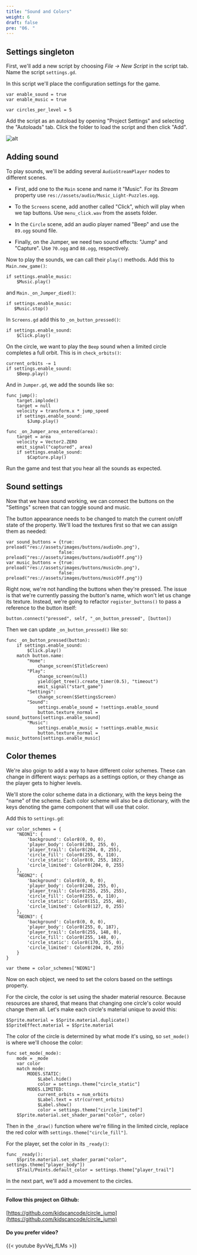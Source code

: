 ```yaml
---
title: "Sound and Colors"
weight: 6
draft: false
pre: "06. "
---
```


## Settings singleton

First, we'll add a new script by choosing _File -> New Script_ in the script tab. Name the script `settings.gd`.

In this script we'll place the configuration settings for the game.

```gdscript
var enable_sound = true
var enable_music = true

var circles_per_level = 5
```

Add the script as an autoload by opening "Project Settings" and selecting the "Autoloads" tab. Click the folder to load the script and then click "Add".

![alt](/3.x/img/cj_06_01.png)

## Adding sound

To play sounds, we'll be adding several `AudioStreamPlayer` nodes to different scenes.

- First, add one to the `Main` scene and name it "Music". For its _Stream_ property use `res://assets/audio/Music_Light-Puzzles.ogg`.

- To the `Screens` scene, add another called "Click", which will play when we tap buttons. Use `menu_click.wav` from the assets folder.

- In the `Circle` scene, add an audio player named "Beep" and use the `89.ogg` sound file.

- Finally, on the Jumper, we need two sound effects: "Jump" and "Capture". Use `70.ogg` and `88.ogg`, respectively.

Now to play the sounds, we can call their `play()` methods. Add this to `Main.new_game()`:

```gdscript
if settings.enable_music:
    $Music.play()
```

 and `Main._on_Jumper_died()`:

 ```gdscript
 if settings.enable_music:
    $Music.stop()
 ```

In `Screens.gd` add this to `_on_button_pressed()`:

```gdscript
if settings.enable_sound:
    $Click.play()
```

On the circle, we want to play the `Beep` sound when a limited circle completes a full orbit. This is in `check_orbits()`:

```gdscript
current_orbits -= 1
if settings.enable_sound:
    $Beep.play()
```

And in `Jumper.gd`, we add the sounds like so:

```gdscript
func jump():
    target.implode()
    target = null
    velocity = transform.x * jump_speed
    if settings.enable_sound:
        $Jump.play()

func _on_Jumper_area_entered(area):
    target = area
    velocity = Vector2.ZERO
    emit_signal("captured", area)
    if settings.enable_sound:
        $Capture.play()
```

Run the game and test that you hear all the sounds as expected.

## Sound settings

Now that we have sound working, we can connect the buttons on the "Settings" screen that can toggle sound and music.

The button appearance needs to be changed to match the current on/off state of the property. We'll load the textures first so that we can assign them as needed:

```gdscript
var sound_buttons = {true: preload("res://assets/images/buttons/audioOn.png"),
                    false: preload("res://assets/images/buttons/audioOff.png")}
var music_buttons = {true: preload("res://assets/images/buttons/musicOn.png"),
                    false: preload("res://assets/images/buttons/musicOff.png")}
```

Right now, we're not handling the buttons when they're pressed. The issue is that we're currently passing the button's name, which won't let us change its texture. Instead, we're going to refactor `register_buttons()` to pass a reference to the button itself:

```gdscript
button.connect("pressed", self, "_on_button_pressed", [button])
```

Then we can update `_on_button_pressed()` like so:

```gdscript
func _on_button_pressed(button):
    if settings.enable_sound:
        $Click.play()
    match button.name:
        "Home":
            change_screen($TitleScreen)
        "Play":
            change_screen(null)
            yield(get_tree().create_timer(0.5), "timeout")
            emit_signal("start_game")
        "Settings":
            change_screen($SettingsScreen)
        "Sound":
            settings.enable_sound = !settings.enable_sound
            button.texture_normal = sound_buttons[settings.enable_sound]
        "Music":
            settings.enable_music = !settings.enable_music
            button.texture_normal = music_buttons[settings.enable_music]
```

## Color themes

We're also goign to add a way to have different color schemes. These can change in different ways: perhaps as a settings option, or they change as the player gets to higher levels.

We'll store the color scheme data in a dictionary, with the keys being the "name" of the scheme. Each color scheme will also be a dictionary, with the keys denoting the game component that will use that color.

Add this to `settings.gd`:

```gdscript
var color_schemes = {
    "NEON1": {
        'background': Color8(0, 0, 0),
        'player_body': Color8(203, 255, 0),
        'player_trail': Color8(204, 0, 255),
        'circle_fill': Color8(255, 0, 110),
        'circle_static': Color8(0, 255, 102),
        'circle_limited': Color8(204, 0, 255)
    },
    "NEON2": {
        'background': Color8(0, 0, 0),
        'player_body': Color8(246, 255, 0),
        'player_trail': Color8(255, 255, 255),
        'circle_fill': Color8(255, 0, 110),
        'circle_static': Color8(151, 255, 48),
        'circle_limited': Color8(127, 0, 255)
    },
    "NEON3": {
        'background': Color8(0, 0, 0),
        'player_body': Color8(255, 0, 187),
        'player_trail': Color8(255, 148, 0),
        'circle_fill': Color8(255, 148, 0),
        'circle_static': Color8(170, 255, 0),
        'circle_limited': Color8(204, 0, 255)
    }
}

var theme = color_schemes["NEON1"]
```

Now on each object, we need to set the colors based on the settings property.

For the circle, the color is set using the shader material resource. Because resources are shared, that means that changing one circle's color would change them all. Let's make each circle's material unique to avoid this:

```gdscript
$Sprite.material = $Sprite.material.duplicate()
$SpriteEffect.material = $Sprite.material
```

The color of the circle is determined by what mode it's using, so `set_mode()` is where we'll choose the color:

```gdscript
func set_mode(_mode):
    mode = _mode
    var color
    match mode:
        MODES.STATIC:
            $Label.hide()
            color = settings.theme["circle_static"]
        MODES.LIMITED:
            current_orbits = num_orbits
            $Label.text = str(current_orbits)
            $Label.show()
            color = settings.theme["circle_limited"]
    $Sprite.material.set_shader_param("color", color)
```

Then in the `_draw()` function where we're filling in the limited circle, replace the red color with `settings.theme["circle_fill"]`.

For the player, set the color in its `_ready()`:

```gdscript
func _ready():
    $Sprite.material.set_shader_param("color", settings.theme["player_body"])
    $Trail/Points.default_color = settings.theme["player_trail"]
```

In the next part, we'll add a movement to the circles.

----------

#### Follow this project on Github:

[https://github.com/kidscancode/circle_jump](https://github.com/kidscancode/circle_jump)

#### Do you prefer video?

{{< youtube 8yvVej_fLMs >}}